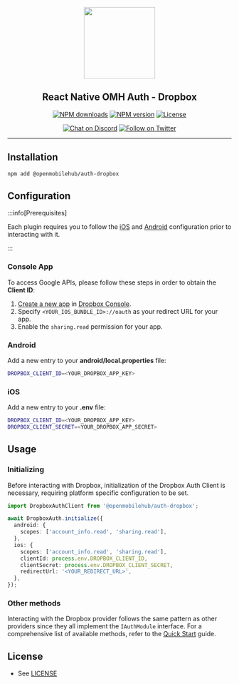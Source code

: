 <p align="center">
  <a href="https://www.openmobilehub.com/">
    <img width="160px" src="https://www.openmobilehub.com/images/logo/omh_logo.png"/><br/>
  </a>
  <h2 align="center">React Native OMH Auth - Dropbox</h2>
</p>

<p align="center">
  <a href="https://www.npmjs.com/package/@openmobilehub/auth-dropbox"><img src="https://img.shields.io/npm/dm/@openmobilehub/auth-dropbox.svg?style=flat" alt="NPM downloads"/></a>
  <a href="https://www.npmjs.com/package/@openmobilehub/auth-dropbox"><img src="https://img.shields.io/npm/v/@openmobilehub/auth-dropbox.svg?style=flat" alt="NPM version"/></a>
  <a href="/LICENSE"><img src="https://img.shields.io/npm/l/@openmobilehub/auth-dropbox.svg?style=flat" alt="License"/></a>
</p>

<p align="center">
  <a href="https://discord.com/invite/yTAFKbeVMw"><img src="https://img.shields.io/discord/1115727214827278446.svg?style=flat&colorA=7289da&label=Chat%20on%20Discord" alt="Chat on Discord"/></a>
  <a href="https://twitter.com/openmobilehub"><img src="https://img.shields.io/twitter/follow/rnfirebase.svg?style=flat&colorA=1da1f2&colorB=&label=Follow%20on%20Twitter" alt="Follow on Twitter"/></a>
</p>

---

## Installation

```bash
npm add @openmobilehub/auth-dropbox
```

## Configuration

:::info[Prerequisites]

Each plugin requires you to follow the [iOS](https://special-barnacle-93vn82m.pages.github.io/docs/getting-started#ios-configuration) and [Android](https://special-barnacle-93vn82m.pages.github.io/docs/getting-started#android-configuration) configuration prior to interacting with it.

:::

### Console App

To access Google APIs, please follow these steps in order to obtain the **Client ID**:

1. [Create a new app](https://developers.dropbox.com/oauth-guide) in [Dropbox Console](https://www.dropbox.com/developers/apps/create).
2. Specify `<YOUR_IOS_BUNDLE_ID>://oauth` as your redirect URL for your app.
3. Enable the `sharing.read` permission for your app.

### Android

Add a new entry to your **android/local.properties** file:

```bash title="android/local.properties"
DROPBOX_CLIENT_ID=<YOUR_DROPBOX_APP_KEY>
```

### iOS

Add a new entry to your **.env** file:

```bash title=".env"
DROPBOX_CLIENT_ID=<YOUR_DROPBOX_APP_KEY>
DROPBOX_CLIENT_SECRET=<YOUR_DROPBOX_APP_SECRET>
```

## Usage

### Initializing

Before interacting with Dropbox, initialization of the Dropbox Auth Client is necessary, requiring platform specific configuration to be set.

```typescript
import DropboxAuthClient from '@openmobilehub/auth-dropbox';

await DropboxAuth.initialize({
  android: {
    scopes: ['account_info.read', 'sharing.read'],
  },
  ios: {
    scopes: ['account_info.read', 'sharing.read'],
    clientId: process.env.DROPBOX_CLIENT_ID,
    clientSecret: process.env.DROPBOX_CLIENT_SECRET,
    redirectUrl: '<YOUR_REDIRECT_URL>',
  },
});
```

### Other methods

Interacting with the Dropbox provider follows the same pattern as other providers since they all implement the `IAuthModule` interface. For a comprehensive list of available methods, refer to the [Quick Start](https://special-barnacle-93vn82m.pages.github.io/docs/getting-started#sign-in) guide.

## License

- See [LICENSE](https://github.com/openmobilehub/react-native-omh-auth/blob/main/LICENSE)
